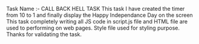 Task Name :- CALL BACK HELL TASK
This task I have created the timer from 10 to 1 and finally display the Happy Independance Day on the screen
This task completely writing all JS code in script.js file and HTML file are used to performing on web pages.
Style file used for styling purpose.
Thanks for validating the task.
